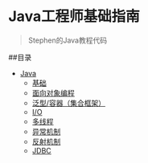 # Java工程师基础指南
>Stephen的Java教程代码 

##目录

- [Java](#java)
    - [基础](#基础)
    - [面向对象编程](#oop)
    - [泛型/容器（集合框架）](#泛型/容器)
    - [I/O](#I/O)
    - [多线程](#多线程)
    - [异常机制](#异常机制)
    - [反射机制](#反射机制)
    - [JDBC](#JDBC)